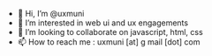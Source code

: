 - 👋 Hi, I’m @uxmuni
- 👀 I’m interested in web ui and ux engagements
- 💞️ I’m looking to collaborate on javascript, html, css
- 📫 How to reach me : uxmuni [at] g mail [dot] com

<!---
uxmuni/uxmuni is a ✨ special ✨ repository because its `README.md` (this file) appears on your GitHub profile.
You can click the Preview link to take a look at your changes.
--->
